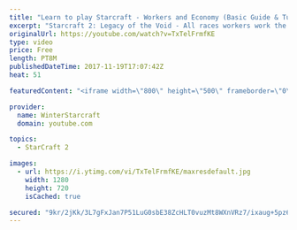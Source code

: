 ```yaml
---
title: "Learn to play Starcraft - Workers and Economy (Basic Guide & Tutorial)"
excerpt: "Starcraft 2: Legacy of the Void - All races workers work the same (mule notwithstanding!)  Wiki on mining: http://wiki.teamliquid.net/starcraft2/Mining_Minerals"
originalUrl: https://youtube.com/watch?v=TxTelFrmfKE
type: video
price: Free
length: PT8M
publishedDateTime: 2017-11-19T17:07:42Z
heat: 51

featuredContent: "<iframe width=\"800\" height=\"500\" frameborder=\"0\" src=\"https://www.youtube.com/embed/TxTelFrmfKE\" allow=\"accelerometer; autoplay; encrypted-media; gyroscope; picture-in-picture\" allowfullscreen></iframe>"

provider:
  name: WinterStarcraft
  domain: youtube.com

topics:
  - StarCraft 2

images:
  - url: https://i.ytimg.com/vi/TxTelFrmfKE/maxresdefault.jpg
    width: 1280
    height: 720
    isCached: true

secured: "9kr/2jKk/3L7gFxJan7P51LuG0sbE38ZcHLT0vuzMt8WXnVRz7/ixaug+5pz6frRah28cM6SjlG/sOTf1V/Nu63WpkL3rF8lPkbSU1jS/rqJXFKd/j3hE4yIJvgqR4h1A3m7sqC1SB0/o+wuXqwUK/7RXI1bUuVrNzDHWs0ek8XfFNuf/g/RgYTYj0Ed9RexlKc6UZ4HSz3bh4zpbOxtUr/tQh2RBXzlVrbflteYqqB8OBBg/fKr1oCO03lT283JiUlDk/q4eSUJVtFHFtgskyUi4Lyryau3u5KTBdUq+kpXl0Xif/v1I9/cWPlryjP+iZYocTsPPzDHjKMLa8xFqS8Smf7uyI5e7z6LyXvEfOR/uoW3IMyijkn8PhnVbCImv7Cyng6VJEu9YhxgKqtfNvg0jxtTg49OIi5m7DuBba0=;61GKgVsRNqsYbOY9G+sa8Q=="
---
```


